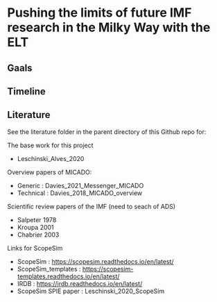# Pushing the limits of future IMF research in the Milky Way with the ELT

## Gaals

## Timeline

## Literature
See the literature folder in the parent directory of this Github repo for:

The base work for this project

- Leschinski_Alves_2020

Overview papers of MICADO:

- Generic : Davies_2021_Messenger_MICADO
- Technical : Davies_2018_MICADO_overview

Scientific review papers of the IMF (need to seach of ADS)

- Salpeter 1978
- Kroupa 2001
- Chabrier 2003

Links for ScopeSim

- ScopeSim : https://scopesim.readthedocs.io/en/latest/
- ScopeSim_templates : https://scopesim-templates.readthedocs.io/en/latest/
- IRDB : https://irdb.readthedocs.io/en/latest/
- ScopeSim SPIE paper : Leschinski_2020_ScopeSim

